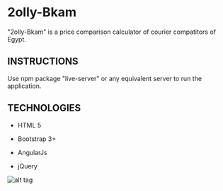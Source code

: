 # 2olly-Bkam
"2olly-Bkam" is a price comparison calculator of courier compatitors of Egypt.


## INSTRUCTIONS ##

Use npm package "live-server" or any equivalent server to run the application.


## TECHNOLOGIES ##

- HTML 5

- Bootstrap 3+

- AngularJs

- jQuery

![alt tag](https://cloud.githubusercontent.com/assets/21244627/19411064/aa421588-9313-11e6-9d05-742a96b2cb2b.png)
